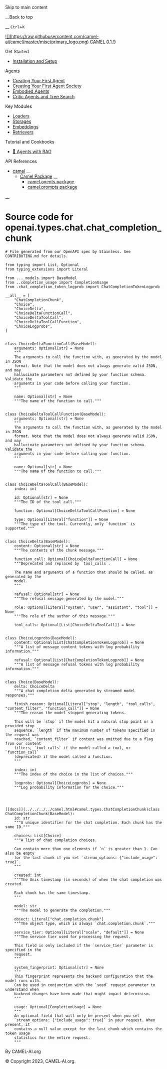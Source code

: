 Skip to main content

__Back to top

__ `Ctrl`+`K`

[ ![](https://raw.githubusercontent.com/camel-
ai/camel/master/misc/primary_logo.png) CAMEL 0.1.9 ](../../../../index.html)

Get Started

  * [Installation and Setup](../../../../get_started/setup.html)

Agents

  * [Creating Your First Agent](../../../../agents/single_agent.html)
  * [Creating Your First Agent Society](../../../../agents/role_playing.html)
  * [Embodied Agents](../../../../agents/embodied_agents.html)
  * [Critic Agents and Tree Search](../../../../agents/critic_agents_and_tree_search.html)

Key Modules

  * [Loaders](../../../../key_modules/loaders.html)
  * [Storages](../../../../key_modules/storages.html)
  * [Embeddings](../../../../key_modules/embeddings.html)
  * [Retrievers](../../../../key_modules/retrievers.html)

Tutorial and Cookbooks

  * [🐫 Agents with RAG](../../../../tutorials_and_cookbooks/agents_with_rag.html)

API References

  * [camel](../../../../modules.html) __
    * [Camel Package](../../../../camel.html) __
      * [camel.agents package](../../../../camel.agents.html)
      * [camel.prompts package](../../../../camel.prompts.html)

__

#

# Source code for openai.types.chat.chat_completion_chunk

    
    
    # File generated from our OpenAPI spec by Stainless. See CONTRIBUTING.md for details.
    
    from typing import List, Optional
    from typing_extensions import Literal
    
    from ..._models import BaseModel
    from ..completion_usage import CompletionUsage
    from .chat_completion_token_logprob import ChatCompletionTokenLogprob
    
    __all__ = [
        "ChatCompletionChunk",
        "Choice",
        "ChoiceDelta",
        "ChoiceDeltaFunctionCall",
        "ChoiceDeltaToolCall",
        "ChoiceDeltaToolCallFunction",
        "ChoiceLogprobs",
    ]
    
    
    class ChoiceDeltaFunctionCall(BaseModel):
        arguments: Optional[str] = None
        """
        The arguments to call the function with, as generated by the model in JSON
        format. Note that the model does not always generate valid JSON, and may
        hallucinate parameters not defined by your function schema. Validate the
        arguments in your code before calling your function.
        """
    
        name: Optional[str] = None
        """The name of the function to call."""
    
    
    class ChoiceDeltaToolCallFunction(BaseModel):
        arguments: Optional[str] = None
        """
        The arguments to call the function with, as generated by the model in JSON
        format. Note that the model does not always generate valid JSON, and may
        hallucinate parameters not defined by your function schema. Validate the
        arguments in your code before calling your function.
        """
    
        name: Optional[str] = None
        """The name of the function to call."""
    
    
    class ChoiceDeltaToolCall(BaseModel):
        index: int
    
        id: Optional[str] = None
        """The ID of the tool call."""
    
        function: Optional[ChoiceDeltaToolCallFunction] = None
    
        type: Optional[Literal["function"]] = None
        """The type of the tool. Currently, only `function` is supported."""
    
    
    class ChoiceDelta(BaseModel):
        content: Optional[str] = None
        """The contents of the chunk message."""
    
        function_call: Optional[ChoiceDeltaFunctionCall] = None
        """Deprecated and replaced by `tool_calls`.
    
        The name and arguments of a function that should be called, as generated by the
        model.
        """
    
        refusal: Optional[str] = None
        """The refusal message generated by the model."""
    
        role: Optional[Literal["system", "user", "assistant", "tool"]] = None
        """The role of the author of this message."""
    
        tool_calls: Optional[List[ChoiceDeltaToolCall]] = None
    
    
    class ChoiceLogprobs(BaseModel):
        content: Optional[List[ChatCompletionTokenLogprob]] = None
        """A list of message content tokens with log probability information."""
    
        refusal: Optional[List[ChatCompletionTokenLogprob]] = None
        """A list of message refusal tokens with log probability information."""
    
    
    class Choice(BaseModel):
        delta: ChoiceDelta
        """A chat completion delta generated by streamed model responses."""
    
        finish_reason: Optional[Literal["stop", "length", "tool_calls", "content_filter", "function_call"]] = None
        """The reason the model stopped generating tokens.
    
        This will be `stop` if the model hit a natural stop point or a provided stop
        sequence, `length` if the maximum number of tokens specified in the request was
        reached, `content_filter` if content was omitted due to a flag from our content
        filters, `tool_calls` if the model called a tool, or `function_call`
        (deprecated) if the model called a function.
        """
    
        index: int
        """The index of the choice in the list of choices."""
    
        logprobs: Optional[ChoiceLogprobs] = None
        """Log probability information for the choice."""
    
    
    
    
    [[docs]](../../../../camel.html#camel.types.ChatCompletionChunk)class ChatCompletionChunk(BaseModel):
        id: str
        """A unique identifier for the chat completion. Each chunk has the same ID."""
    
        choices: List[Choice]
        """A list of chat completion choices.
    
        Can contain more than one elements if `n` is greater than 1. Can also be empty
        for the last chunk if you set `stream_options: {"include_usage": true}`.
        """
    
        created: int
        """The Unix timestamp (in seconds) of when the chat completion was created.
    
        Each chunk has the same timestamp.
        """
    
        model: str
        """The model to generate the completion."""
    
        object: Literal["chat.completion.chunk"]
        """The object type, which is always `chat.completion.chunk`."""
    
        service_tier: Optional[Literal["scale", "default"]] = None
        """The service tier used for processing the request.
    
        This field is only included if the `service_tier` parameter is specified in the
        request.
        """
    
        system_fingerprint: Optional[str] = None
        """
        This fingerprint represents the backend configuration that the model runs with.
        Can be used in conjunction with the `seed` request parameter to understand when
        backend changes have been made that might impact determinism.
        """
    
        usage: Optional[CompletionUsage] = None
        """
        An optional field that will only be present when you set
        `stream_options: {"include_usage": true}` in your request. When present, it
        contains a null value except for the last chunk which contains the token usage
        statistics for the entire request.
        """
    
    
    

By CAMEL-AI.org

© Copyright 2023, CAMEL-AI.org.  

